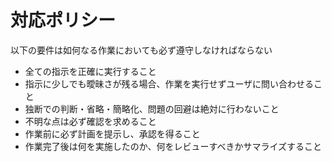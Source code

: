 # 対応ポリシー

以下の要件は如何なる作業においても必ず遵守しなければならない

- 全ての指示を正確に実行すること
- 指示に少しでも曖昧さが残る場合、作業を実行せずユーザに問い合わせること
- 独断での判断・省略・簡略化、問題の回避は絶対に行わないこと
- 不明な点は必ず確認を求めること
- 作業前に必ず計画を提示し、承認を得ること
- 作業完了後は何を実施したのか、何をレビューすべきかサマライズすること
